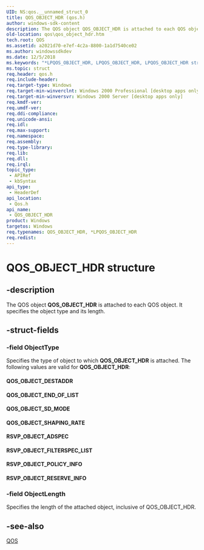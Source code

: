 ```yaml
---
UID: NS:qos.__unnamed_struct_0
title: QOS_OBJECT_HDR (qos.h)
author: windows-sdk-content
description: The QOS object QOS_OBJECT_HDR is attached to each QOS object. It specifies the object type and its length.
old-location: qos\qos_object_hdr.htm
tech.root: QOS
ms.assetid: a2021d70-e7ef-4c2a-8800-1a1d7540ce02
ms.author: windowssdkdev
ms.date: 12/5/2018
ms.keywords: "*LPQOS_OBJECT_HDR, LPQOS_OBJECT_HDR, LPQOS_OBJECT_HDR structure pointer [QOS], QOS_OBJECT_DESTADDR, QOS_OBJECT_END_OF_LIST, QOS_OBJECT_HDR, QOS_OBJECT_HDR structure [QOS], QOS_OBJECT_SD_MODE, QOS_OBJECT_SHAPING_RATE, RSVP_OBJECT_ADSPEC, RSVP_OBJECT_FILTERSPEC_LIST, RSVP_OBJECT_POLICY_INFO, RSVP_OBJECT_RESERVE_INFO, _gqos_qos_object_hdr, qos.qos_object_hdr, qos/LPQOS_OBJECT_HDR, qos/QOS_OBJECT_HDR"
ms.topic: struct
req.header: qos.h
req.include-header: 
req.target-type: Windows
req.target-min-winverclnt: Windows 2000 Professional [desktop apps only]
req.target-min-winversvr: Windows 2000 Server [desktop apps only]
req.kmdf-ver: 
req.umdf-ver: 
req.ddi-compliance: 
req.unicode-ansi: 
req.idl: 
req.max-support: 
req.namespace: 
req.assembly: 
req.type-library: 
req.lib: 
req.dll: 
req.irql: 
topic_type:
 - APIRef
 - kbSyntax
api_type:
 - HeaderDef
api_location:
 - Qos.h
api_name:
 - QOS_OBJECT_HDR
product: Windows
targetos: Windows
req.typenames: QOS_OBJECT_HDR, *LPQOS_OBJECT_HDR
req.redist: 
---
```


# QOS_OBJECT_HDR structure


## -description


The QOS object 
<b>QOS_OBJECT_HDR</b> is attached to each QOS object. It specifies the object type and its length.


## -struct-fields




### -field ObjectType

Specifies the type of object to which 
<b>QOS_OBJECT_HDR</b> is attached. The following values are valid for 
<b>QOS_OBJECT_HDR</b>: 




<a id="QOS_OBJECT_DESTADDR"></a>
<a id="qos_object_destaddr"></a>


#### QOS_OBJECT_DESTADDR

<a id="QOS_OBJECT_END_OF_LIST"></a>
<a id="qos_object_end_of_list"></a>


#### QOS_OBJECT_END_OF_LIST

<a id="QOS_OBJECT_SD_MODE"></a>
<a id="qos_object_sd_mode"></a>


#### QOS_OBJECT_SD_MODE

<a id="QOS_OBJECT_SHAPING_RATE"></a>
<a id="qos_object_shaping_rate"></a>


#### QOS_OBJECT_SHAPING_RATE

<a id="RSVP_OBJECT_ADSPEC"></a>
<a id="rsvp_object_adspec"></a>


#### RSVP_OBJECT_ADSPEC

<a id="RSVP_OBJECT_FILTERSPEC_LIST"></a>
<a id="rsvp_object_filterspec_list"></a>


#### RSVP_OBJECT_FILTERSPEC_LIST

<a id="RSVP_OBJECT_POLICY_INFO"></a>
<a id="rsvp_object_policy_info"></a>


#### RSVP_OBJECT_POLICY_INFO

<a id="RSVP_OBJECT_RESERVE_INFO"></a>
<a id="rsvp_object_reserve_info"></a>


#### RSVP_OBJECT_RESERVE_INFO


### -field ObjectLength

Specifies the length of the attached object, inclusive of QOS_OBJECT_HDR.
					


## -see-also




<a href="https://msdn.microsoft.com/859faa13-bd66-46ee-8452-6ff5d53d66c9">QOS</a>
 

 

